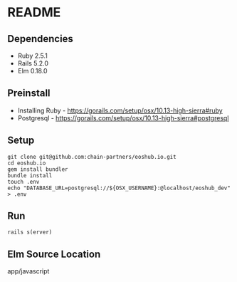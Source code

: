 # README

## Dependencies
- Ruby 2.5.1
- Rails 5.2.0
- Elm 0.18.0

## Preinstall
- Installing Ruby - https://gorails.com/setup/osx/10.13-high-sierra#ruby
- Postgresql - https://gorails.com/setup/osx/10.13-high-sierra#postgresql

## Setup
```
git clone git@github.com:chain-partners/eoshub.io.git
cd eoshub.io
gem install bundler
bundle install
touch .env
echo "DATABASE_URL=postgresql://${OSX_USERNAME}:@localhost/eoshub_dev" > .env
```

## Run
```
rails s(erver)
```

## Elm Source Location
app/javascript
